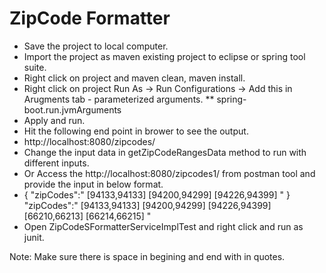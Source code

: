 # ZipCode Formatter

* Save the project to local computer.
* Import the project as maven existing project to eclipse or spring tool suite. 
* Right click on project and maven clean, maven install.
* Right click on project Run As -> Run Configurations -> Add this in Arugments tab - parameterized arguments. 
** spring-boot.run.jvmArguments
* Apply and run.
* Hit the following end point in brower to see the output.
* http://localhost:8080/zipcodes/
* Change the input data in getZipCodeRangesData method to run with different inputs. 
* Or Access the http://localhost:8080/zipcodes1/ from postman tool and provide the input in below format.
* { "zipCodes":" [94133,94133] [94200,94299] [94226,94399] " }
    "zipCodes":" [94133,94133] [94200,94299] [94226,94399] [66210,66213] [66214,66215] "
* Open ZipCodeSFormatterServiceImplTest and right click and run as junit.

Note: Make sure there is space in begining and end with in quotes.
